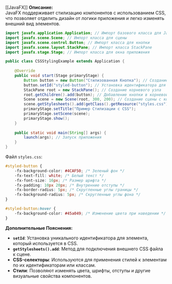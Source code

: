 [[JavaFX]]
**Описание:**  
JavaFX поддерживает стилизацию компонентов с использованием CSS, что позволяет отделить дизайн от логики приложения и легко изменять внешний вид элементов.

```java ignore
import javafx.application.Application; // Импорт базового класса для JavaFX-приложений
import javafx.scene.Scene; // Импорт класса для сцены
import javafx.scene.control.Button; // Импорт класса для кнопки
import javafx.scene.layout.StackPane; // Импорт класса StackPane
import javafx.stage.Stage; // Импорт класса для окна приложения

public class CSSStylingExample extends Application {
    
    @Override
    public void start(Stage primaryStage) {
        Button button = new Button("Стилизованная Кнопка"); // Создание кнопки
        button.setId("styled-button"); // Установка идентификатора для кнопки
        StackPane root = new StackPane(); // Создание корневого узла
        root.getChildren().add(button); // Добавление кнопки в корневой узел
        Scene scene = new Scene(root, 300, 200); // Создание сцены с корневым узлом и размерами
        scene.getStylesheets().add(getClass().getResource("styles.css").toExternalForm()); // Подключение CSS файла
        primaryStage.setTitle("Пример Стилизации с CSS");
        primaryStage.setScene(scene);
        primaryStage.show();
    }
    
    public static void main(String[] args) {
        launch(args); // Запуск приложения
    }
}
```

Файл `styles.css`:
```css ignore
#styled-button {
    -fx-background-color: #4CAF50; /* Зеленый фон */
    -fx-text-fill: white; /* Белый текст */
    -fx-font-size: 16px; /* Размер шрифта */
    -fx-padding: 10px 20px; /* Внутренние отступы */
    -fx-border-radius: 5px; /* Скругленные углы границы */
    -fx-background-radius: 5px; /* Скругленные углы фона */
}

#styled-button:hover {
    -fx-background-color: #45a049; /* Изменение цвета при наведении */
}
```

**Дополнительные Пояснения:**

- **`setId`**: Установка уникального идентификатора для элемента, который используется в CSS.
- **`getStylesheets().add`**: Метод для подключения внешнего CSS файла к сцене.
- **CSS-селекторы**: Используются для применения стилей к элементам по их идентификаторам или классам.
- **Стили**: Позволяют изменять цвета, шрифты, отступы и другие визуальные свойства компонентов.